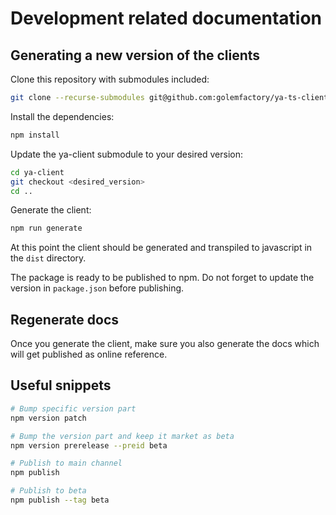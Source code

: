 # Development related documentation

## Generating a new version of the clients

Clone this repository with submodules included:

```bash
git clone --recurse-submodules git@github.com:golemfactory/ya-ts-client.git
```

Install the dependencies:

```bash
npm install
```

Update the ya-client submodule to your desired version:

```bash
cd ya-client
git checkout <desired_version>
cd ..
```

Generate the client:

```bash
npm run generate
```

At this point the client should be generated and transpiled to javascript in the `dist` directory.

The package is ready to be published to npm. Do not forget to update the version in `package.json` before publishing.

## Regenerate docs

Once you generate the client, make sure you also generate the docs which will get published as online reference.

## Useful snippets

```bash
# Bump specific version part
npm version patch

# Bump the version part and keep it market as beta
npm version prerelease --preid beta

# Publish to main channel
npm publish

# Publish to beta
npm publish --tag beta
```
